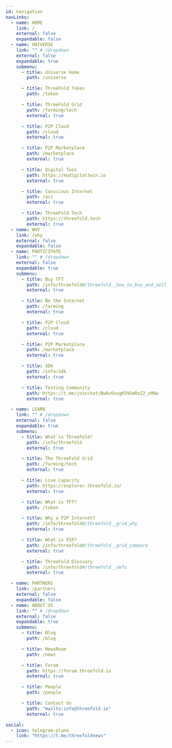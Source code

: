 ```yaml
---
id: navigation
navLinks:
  - name: HOME
    link: /
    external: false
    expandable: false
  - name: UNIVERSE
    link: "" # /dropdown
    external: false
    expandable: true
    submenu:
      - title: Universe Home
        path: /universe

      - title: ThreeFold Token
        path: /token

      - title: ThreeFold Grid
        path: /farming/tech
        external: true

      - title: P2P Cloud
        path: /cloud
        external: true

      - title: P2P Marketplace
        path: /marketplace
        external: true

      - title: Digital Twin
        path: https://mydigitaltwin.io
        external: true

      - title: Conscious Internet
        path: /aci
        external: true

      - title: ThreeFold Tech
        path: https://threefold.tech
        external: true
  - name: WHY
    link: /why
    external: false
    expandable: false
  - name: PARTICIPATE
    link: "" # /dropdown
    external: false
    expandable: true
    submenu:
      - title: Buy TFT
        path: /info/threefold#/threefold__how_to_buy_and_sell
        external: true

      - title: Be the Internet
        path: /farming
        external: true

      - title: P2P Cloud
        path: /cloud
        external: true

      - title: P2P Marketplace
        path: /marketplace
        external: true

      - title: SDK
        path: /info/sdk
        external: true

      - title: Testing Community
        path: https://t.me/joinchat/BwOvOxxgK59GmRoZ2_sM0w
        external: true

  - name: LEARN
    link: "" # /dropdown
    external: false
    expandable: true
    submenu:
      - title: What is ThreeFold?
        path: /info/threefold
        external: true

      - title: The ThreeFold Grid
        path: /farming/tech
        external: true

      - title: Live Capacity
        path: https://explorer.threefold.io/
        external: true

      - title: What is TFT?
        path: /token

      - title: Why a P2P Internet?
        path: /info/threefold#/threefold__grid_why
        external: true

      - title: What is P2P?
        path: /info/threefold#/threefold__grid_compare
        external: true

      - title: ThreeFold Glossary
        path: /info/threefold#/threefold__defs
        external: true

  - name: PARTNERS
    link: /partners
    external: false
    expandable: false
  - name: ABOUT US
    link: "" # /dropdown
    external: false
    expandable: true
    submenu:
      - title: Blog
        path: /blog

      - title: NewsRoom
        path: /news

      - title: Forum
        path: https://forum.threefold.io
        external: true

      - title: People
        path: /people

      - title: Contact Us
        path: "mailto:info@threefold.io"
        external: true

social:
  - icon: telegram-plane
    link: "https://t.me/threefoldnews"
---
```


